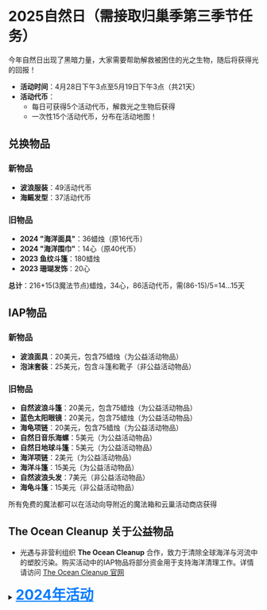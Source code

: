 # 2025自然日（需接取归巢季第三季节任务）

今年自然日出现了黑暗力量，大家需要帮助解救被困住的光之生物，随后将获得光的回报！

- **活动时间**：4月28日下午3点至5月19日下午3点（共21天）
- **活动代币**：
  - 每日可获得5个活动代币，解救光之生物后获得
  - 一次性15个活动代币，分布在活动地图！

## 兑换物品
### 新物品
- **波浪服装**：49活动代币
- **海鳐发型**：37活动代币

### 旧物品
- **2024 "海洋面具"**：36蜡烛（原16代币）
- **2024 "海洋围巾"**：14心（原40代币）
- **2023 鱼纹斗篷**：180蜡烛
- **2023 珊瑚发饰**：20心

**总计**：216+15(3魔法节点)蜡烛，34心，86活动代币，需(86-15)/5=14...15天

## IAP物品
### 新物品
- **波浪面具**：20美元，包含75蜡烛（为公益活动物品）
- **泡沫套装**：25美元，包含斗篷和靴子（非公益活动物品）

### 旧物品
- **自然波浪斗篷**：20美元，包含75蜡烛（为公益活动物品）
- **蓝色太阳眼镜**：20美元，包含75蜡烛（为公益活动物品）
- **海龟项链**：20美元，包含75蜡烛（为公益活动物品）
- **自然日音乐海螺**：5美元（为公益活动物品）
- **自然日地球斗篷**：5美元（为公益活动物品）
- **海洋项链**：2美元（为公益活动物品）
- **海洋斗篷**：15美元（为公益活动物品）
- **自然波浪头发**：7美元（非公益活动物品）
- **海龟斗篷**：15美元（非公益活动物品）

所有免费的魔法都可以在活动向导附近的魔法箱和云巢活动商店获得

## The Ocean Cleanup 关于公益物品
- 光遇与非营利组织 **The Ocean Cleanup** 合作，致力于清除全球海洋与河流中的塑胶污染。购买活动中的IAP物品将部分资金用于支持海洋清理工作。详情请访问 [The Ocean Cleanup 官网](https://www.theoceancleanup.com)

<details >
  <summary><strong><span style="font-size: 28px; color: #007bff; text-decoration: underline;">2024年活动</span></strong></summary>
  
# 2024自然日 (需接取归巢季第三季节任务)

今年的自然日活动将在**拾光季**地图上展开。在活动中，黑暗植物再次降临，奇怪的生物也出现在地图上。玩家需要在清理黑暗植物或收集活动代币的过程中，避开这些奇怪的生物。

## 活动时间
- **开始时间**：5月27日下午3点
- **结束时间**：6月17日下午3点
- **持续时间**：21天（一个阶段）

## 活动内容
1. **地图与玩法**：
   - 活动发生在**拾光季**地图，黑暗植物将随机降落，玩家需要清理这些植物，并同时收集**活动代币**。
   - 新增了奇怪的生物，它们会出现在地图上，玩家需要小心避开。
   
2. **活动代币**：
   - 透过清理植物、躲避奇怪生物和收集活动代币，玩家可以获得每日**4个活动代币**。

## 兑换物品

### 新物品
1. **海洋面具** - 16 活动代币
2. **海洋围巾** - 40 活动代币

### 旧物品
1. **2023 鱼纹斗篷** - 180 白蜡
2. **2023 珊瑚发饰** - 20 心

### 总计兑换内容
- **蜡烛**：180 + 10（2个魔法节点）
- **心**：20
- **活动代币**：56活动代币
- 活动代币时间：**需要 56 / 4 = 14 天**

## IAP物品

### 新的IAP物品
1. **自然波浪斗篷** - 20美元，包含 40 蜡烛（为公益活动物品）
2. **自然波浪头发** - 7 美元（非公益活动物品）

### 旧的IAP物品
1. **自然日地球斗篷** - 5 美元（为公益活动物品）
2. **自然日音乐海螺** - 5 美元（为公益活动物品）
3. **海洋项链** - 2 美元（为公益活动物品）
4. **海洋斗篷** - 15 美元（为公益活动物品）
5. **海龟项链** - 20 美元，包含 75 蜡烛（为公益活动物品）
6. **蓝色太阳眼镜** - 20 美元，包含 75 蜡烛（为公益活动物品）
7. **海龟斗篷** - 15 美元（非公益活动物品）

所有免费的魔法都可以在活动向导附近的魔法箱和云巢活动商店中获得。

</details>